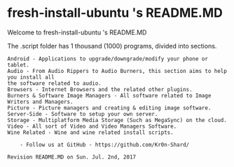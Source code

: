 # fresh-install-ubuntu 's README.MD #

Welcome to fresh-install-ubuntu 's README.MD

The .script folder has 1 thousand (1000) programs, divided into sections.

	Android - Applications to upgrade/downgrade/modify your phone or tablet.
	Audio - From Audio Rippers to Audio Burners, this section aims to help you install all 
	the software related to audio.
	Browsers - Internet Browsers and the related other plugins.
	Burners & Software Image Managers - All software related to Image Writers and Managers.
	Picture - Picture managers and creating & editing image software.
	Server-Side - Software to setup your own server.
	Storage - Multiplatform Media Storage (Such as MegaSync) on the cloud.
	Video - All sort of Video and Video Managers Software.
	Wine Related - Wine and wine related install scripts.

		- Follow us at GitHub - https://github.com/Kr0n-Shard/

	Revision README.MD on Sun. Jul. 2nd, 2017
